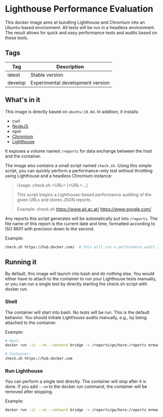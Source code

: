 # Lighthouse Performance Evaluation

This docker image aims at bundling Lighthouse and Chromium into an Ubuntu-based environment.
All tests will be run in a headless environment.
The result allows for quick and easy performance tests and audits based on these tools.

## Tags

| Tag      | Description                                              |
| -------- | -------------------------------------------------------- |
| latest   | Stable version                                           |
| develop  | Experimental development version                         |

## What's in it

This image is directly based on `ubuntu:19.04`. In addition, it installs:
* curl
* [NodeJS](https://nodejs.org/)
* npm
* [Chromium](https://www.chromium.org/)
* [Lighthouse](https://developers.google.com/web/tools/lighthouse/)

It exposes a volume named `/reports` for data exchange between the host and the container.

The image also contains a small script named `check.sh`.
Using this simple script, you can quickly perform a performance-only test without throttling using
Lighthouse and a headless Chromium instance:

> Usage:    check.sh  \<URL\> \[\<URL\>...\]
>
> This script begins a Lighthouse-based performance auditing of the given URLs and stores JSON reports.
>
> Example:  check.sh https://www.ait.ac.at/ https://www.google.com/

Any reports this script generates will be automatically put into `/reports`. The file name of
this report is the current date and time, formatted according to ISO 8601 with precision down to
the second.

Example:

```bash
check.sh https://hub.docker.com/  # this will run a performance audit and store the results in /reports
```

## Running it

By default, this image will launch into bash and do nothing else.
You would either have to attach to the container to run your Lighthouse tests manually, or
you can run a single test by directly starting the check.sh script with docker run.

### Shell

The container will start into bash. No tests will be run. This is the default behavior.
You should initiate Lighthouse audits manually, e.g., by being attached to the container.

Example:
```bash
# Host:
docker run -it --rm --network bridge -v /reports/go/here:/reports mrmanny/lighthouse

# Container:
check.sh https://hub.docker.com
``` 

### Run Lighthouse

You can perform a single test directly. The container will stop after it is done.
If you add `--rm` to the docker run command, the container will be removed after stopping. 

Example:
```bash
docker run -it --rm --network bridge -v /reports/go/here:/reports mrmanny/lighthouse check.sh https://hub.docker.com
```

